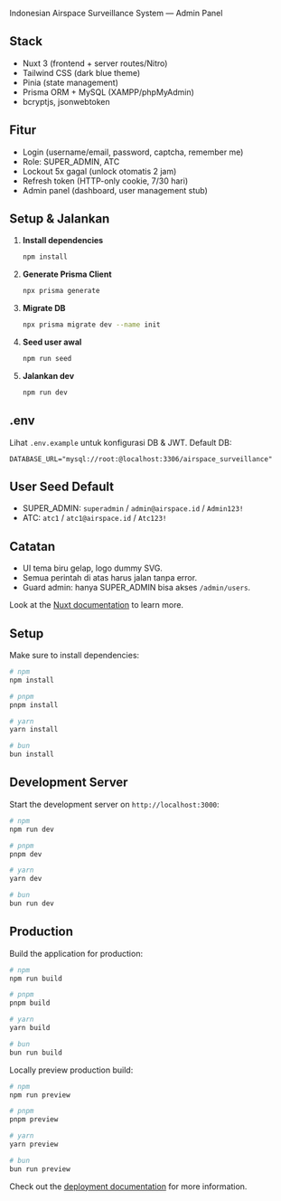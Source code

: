 Indonesian Airspace Surveillance System — Admin Panel

## Stack
- Nuxt 3 (frontend + server routes/Nitro)
- Tailwind CSS (dark blue theme)
- Pinia (state management)
- Prisma ORM + MySQL (XAMPP/phpMyAdmin)
- bcryptjs, jsonwebtoken

## Fitur
- Login (username/email, password, captcha, remember me)
- Role: SUPER_ADMIN, ATC
- Lockout 5x gagal (unlock otomatis 2 jam)
- Refresh token (HTTP-only cookie, 7/30 hari)
- Admin panel (dashboard, user management stub)

## Setup & Jalankan

1. **Install dependencies**
	```bash
	npm install
	```
2. **Generate Prisma Client**
	```bash
	npx prisma generate
	```
3. **Migrate DB**
	```bash
	npx prisma migrate dev --name init
	```
4. **Seed user awal**
	```bash
	npm run seed
	```
5. **Jalankan dev**
	```bash
	npm run dev
	```

## .env
Lihat `.env.example` untuk konfigurasi DB & JWT. Default DB:
```
DATABASE_URL="mysql://root:@localhost:3306/airspace_surveillance"
```

## User Seed Default
- SUPER_ADMIN: `superadmin` / `admin@airspace.id` / `Admin123!`
- ATC: `atc1` / `atc1@airspace.id` / `Atc123!`

## Catatan
- UI tema biru gelap, logo dummy SVG.
- Semua perintah di atas harus jalan tanpa error.
- Guard admin: hanya SUPER_ADMIN bisa akses `/admin/users`.

Look at the [Nuxt documentation](https://nuxt.com/docs/getting-started/introduction) to learn more.

## Setup

Make sure to install dependencies:

```bash
# npm
npm install

# pnpm
pnpm install

# yarn
yarn install

# bun
bun install
```

## Development Server

Start the development server on `http://localhost:3000`:

```bash
# npm
npm run dev

# pnpm
pnpm dev

# yarn
yarn dev

# bun
bun run dev
```

## Production

Build the application for production:

```bash
# npm
npm run build

# pnpm
pnpm build

# yarn
yarn build

# bun
bun run build
```

Locally preview production build:

```bash
# npm
npm run preview

# pnpm
pnpm preview

# yarn
yarn preview

# bun
bun run preview
```

Check out the [deployment documentation](https://nuxt.com/docs/getting-started/deployment) for more information.
